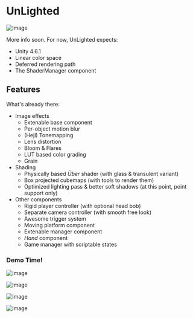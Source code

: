 # UnLighted

![image](http://i.imgur.com/n7hSTKi.gif)

More info soon.
For now, UnLighted expects:

- Unity 4.6.1
- Linear color space
- Deferred rendering path
- The ShaderManager component

## Features

What's already there:

- Image effects
  - Extenable base component
  - Per-object motion blur
  - (Hejl) Tonemapping
  - Lens distortion
  - Bloom & Flares
  - LUT based color grading
  - Grain
- Shading
  - Physically based *Über* shader (with glass & transulent variant)
  - Box projected cubemaps (with tools to render them)
  - Optimized lighting pass & better soft shadows (at this point, point support only)
- Other components
  - Rigid player controller (with optional head bob)
  - Separate camera controller (with smooth free look)
  - Awesome trigger system
  - Moving platform component
  - Extenable manager component
  - *Hand* component
  - Game manager with scriptable states

### Demo Time!

![image](http://i.imgur.com/yI7ZXVS.png)

![image](http://i.imgur.com/IlgBi9J.png)

![image](http://i.imgur.com/GRRjSxl.png)

![image](http://i.imgur.com/0Nf7Vsp.png)